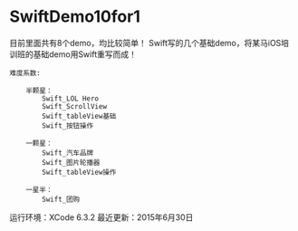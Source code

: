 # SwiftDemo10for1


目前里面共有8个demo，均比较简单！
Swift写的几个基础demo，将某马iOS培训班的基础demo用Swift重写而成！



	难度系数:

		半颗星：
			Swift_LOL Hero
			Swift_ScrollView
			Swift_tableView基础
			Swift_按钮操作

		一颗星：
			Swift_汽车品牌
			Swift_图片轮播器
			Swift_tableView操作

		一星半：
			Swift_团购

运行环境：XCode 6.3.2
最近更新：2015年6月30日